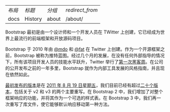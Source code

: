
<table>
<tbody>
<tr><td><em>布局</em></td><td><em>标题</em></td><td><em>分组</em></td><td><em>redirect_from</em></td></tr>
<tr><td>docs</td><td>History</td><td>about</td><td>/about/</td></tr>
</tbody>
</table>

Bootstrap 最初是由一个设计师和一个开发人员在 TWitter 上创建，它已经成为世界上最流行的前端框架和开放源码项目。

Bootstrap 于 2010 年由 [@mdo](https://twitter.com/mdo) 和 [@fat](https://twitter.com/fat) 在 Twitter 上创建。作为一个开源框架之前，Bootstrap 被称为推特蓝图。经过几个月的发展，在没有任何外部指导的情况下，所有该项目开发人员的技能水平跃升，Twitter 举行了[第一次黑客周](https://blog.twitter.com/2010/hack-week)。在公司的公开发布之前的一年多里，Bootstrap 就作为内部工具发展的风格指南，并且现在依然如此。

[最初发布的版本](https://blog.twitter.com/2011/bootstrap-twitter)是在 [2011 年 8 月 19 日星期五](https://twitter.com/mdo/statuses/104620039650557952)，我们目前已经有超过[二十个版本](https://github.com/twbs/bootstrap/releases)，包括关于 v2 和 v3 的两个主要重写。在 Bootstrap 2 中，我们增加了对整个框架响应的功能，并将其作为一个可选的样式表。在 Bootstrap 3 中，我们再一次重写了库文件，使它能够默认响应移动第一种方法。
